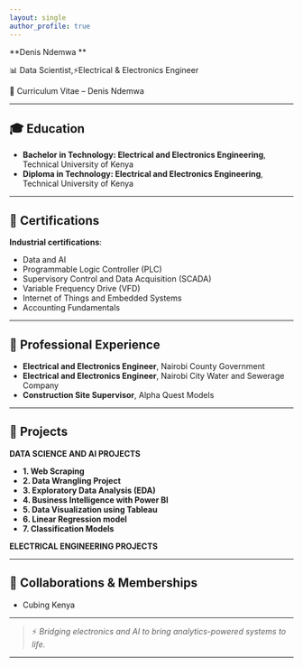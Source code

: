 ```yaml
---
layout: single
author_profile: true
---
```


**Denis Ndemwa **

📊 Data Scientist,⚡Electrical & Electronics Engineer

📄 Curriculum Vitae – Denis Ndemwa

---
## 🎓 **Education**
- **Bachelor in Technology: Electrical and Electronics Engineering**, Technical University of Kenya
- **Diploma in Technology: Electrical and Electronics Engineering**, Technical University of Kenya

---

## 📜 **Certifications**
**Industrial certifications**:
- Data and AI
- Programmable Logic Controller (PLC)
- Supervisory Control and Data Acquisition (SCADA)
- Variable Frequency Drive (VFD)
- Internet of Things and Embedded Systems
- Accounting Fundamentals

---

## 💼 **Professional Experience**
- **Electrical and Electronics Engineer**, Nairobi County Government
- **Electrical and Electronics Engineer**, Nairobi City Water and Sewerage Company
- **Construction Site Supervisor**,        Alpha Quest Models
---

## 📂 **Projects**

**DATA SCIENCE AND AI PROJECTS**
- **1. Web Scraping**
- **2. Data Wrangling Project**
- **3. Exploratory Data Analysis (EDA)**
- **4. Business Intelligence with Power BI**
- **5. Data Visualization using Tableau**
- **6. Linear Regression model**
- **7. Classification Models**

**ELECTRICAL ENGINEERING PROJECTS**

---

## 🤝 **Collaborations & Memberships**
- Cubing Kenya

---

> ⚡ *Bridging electronics and AI to bring analytics-powered systems to life.*

---
